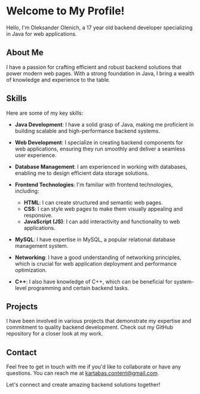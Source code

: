 # Welcome to My Profile!

Hello, I'm Oleksander Olenich, a 17 year old backend developer specializing in Java for web applications.

## About Me

I have a passion for crafting efficient and robust backend solutions that power modern web pages. With a strong foundation in Java, I bring a wealth of knowledge and experience to the table.

## Skills

Here are some of my key skills:

- **Java Development**: I have a solid grasp of Java, making me proficient in building scalable and high-performance backend systems.

- **Web Development**: I specialize in creating backend components for web applications, ensuring they run smoothly and deliver a seamless user experience.

- **Database Management**: I am experienced in working with databases, enabling me to design efficient data storage solutions.

- **Frontend Technologies**: I'm familiar with frontend technologies, including:
  - **HTML**: I can create structured and semantic web pages.
  - **CSS**: I can style web pages to make them visually appealing and responsive.
  - **JavaScript (JS)**: I can add interactivity and functionality to web applications.

- **MySQL**: I have expertise in MySQL, a popular relational database management system.

- **Networking**: I have a good understanding of networking principles, which is crucial for web application deployment and performance optimization.

- **C++**: I also have knowledge of C++, which can be beneficial for system-level programming and certain backend tasks.

## Projects

I have been involved in various projects that demonstrate my expertise and commitment to quality backend development. Check out my GitHub repository for a closer look at my work.

## Contact

Feel free to get in touch with me if you'd like to collaborate or have any questions. You can reach me at [kartabas.content@gmail.com](mailto:kartabas.content@gmail.com).

Let's connect and create amazing backend solutions together!

